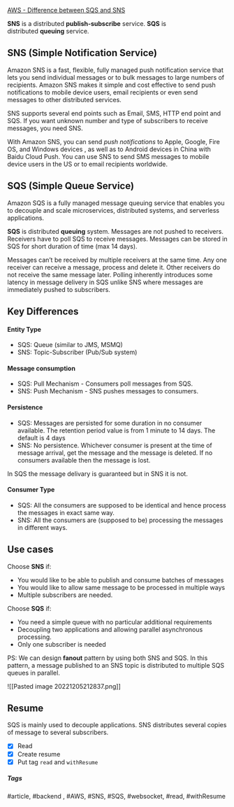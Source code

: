 [AWS - Difference between SQS and SNS](https://medium.com/awesome-cloud/aws-difference-between-sqs-and-sns-61a397bf76c5)

**SNS** is a distributed **publish-subscribe** service.
**SQS** is distributed **queuing** service.

## SNS (Simple Notification Service)

Amazon SNS is a fast, flexible, fully managed push notification service that lets you send individual messages or to bulk messages to large numbers of recipients. Amazon SNS makes it simple and cost effective to send push notifications to mobile device users, email recipients or even send messages to other distributed services.

SNS supports several end points such as Email, SMS, HTTP end point and SQS. If you want unknown number and type of subscribers to receive messages, you need SNS.

With Amazon SNS, you can send _push notifications_ to Apple, Google, Fire OS, and Windows devices , as well as to Android devices in China with Baidu Cloud Push. You can use SNS to send SMS messages to mobile device users in the US or to email recipients worldwide.

## SQS (Simple Queue Service)

Amazon SQS is a fully managed message queuing service that enables you to decouple and scale microservices, distributed systems, and serverless applications.

**SQS** is distributed **queuing** system. Messages are not pushed to receivers. Receivers have to poll SQS to receive messages. Messages can be stored in SQS for short duration of time (max 14 days).

Messages can’t be received by multiple receivers at the same time. Any one receiver can receive a message, process and delete it. Other receivers do not receive the same message later. Polling inherently introduces some latency in message delivery in SQS unlike SNS where messages are immediately pushed to subscribers.

## Key Differences

#### Entity Type

- SQS: Queue (similar to JMS, MSMQ)
- SNS: Topic-Subscriber (Pub/Sub system)

#### Message consumption

- SQS: Pull Mechanism - Consumers poll messages from SQS.
- SNS: Push Mechanism - SNS pushes messages to consumers.

#### Persistence

- SQS: Messages are persisted for some duration in no consumer available. The retention period value is from 1 minute to 14 days. The default is 4 days
- SNS: No persistence. Whichever consumer is present at the time of message arrival, get the message and the message is deleted. If no consumers available then the message is lost.

In SQS the message delivary is guaranteed but in SNS it is not.

#### Consumer Type

- SQS: All the consumers are supposed to be identical and hence process the messages in exact same way.
- SNS: All the consumers are (supposed to be) processing the messages in different ways.

## Use cases

Choose **SNS** if:
- You would like to be able to publish and consume batches of messages
- You would like to allow same message to be processed in multiple ways
- Multiple subscribers are needed.

Choose **SQS** if:
- You need a simple queue with no particular additional requirements
- Decoupling two applications and allowing parallel asynchronous processing.
- Only one subscriber is needed

PS: We can design **fanout** pattern by using both SNS and SQS. In this pattern, a message published to an SNS topic is distributed to multiple SQS queues in parallel.

![[Pasted image 20221205212837.png]]

## Resume

SQS is mainly used to decouple applications. SNS distributes several copies of message to several subscribers.

- [x] Read
- [x] Create resume
- [x] Put tag `read` and `withResume`

##### Tags
#article, #backend , #AWS, #SNS, #SQS, #websocket, #read, #withResume 
